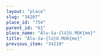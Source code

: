 ```yaml
---
layout: "place"
slug: "34207"
place_id: "754"
parent_id: "61"
place_name: "Ālu-ša-{lú}U.MUK{me}"
title: "Ālu-ša-{lú}U.MUK{me}"
previous_item: "34210"
---
```

